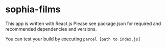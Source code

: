 # sophia-films

This app is written with React.js
Please see package.json for required and recommended dependencies and versions.

You can test your build by executing `parcel [path to index.js]`